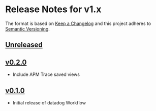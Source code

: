 # Release Notes for v1.x

The format is based on [Keep a Changelog](http://keepachangelog.com/en/1.0.0/)
and this project adheres to [Semantic Versioning](http://semver.org/spec/v2.0.0.html).

## [Unreleased]

## [v0.2.0]

* Include APM Trace saved views

## [v0.1.0]

* Initial release of datadog Workflow

[Unreleased]: https://github.com/lukewaite/alfred-datadog/compare/v0.2.0...HEAD
[v0.2.0]: https://github.com/lukewaite/alfred-datadog/compare/v0.1.0...v0.2.0
[v0.1.0]: https://github.com/lukewaite/alfred-datadog/compare/v0.0.1...v0.1.0
